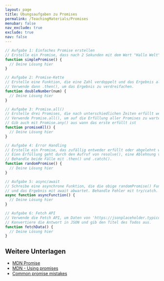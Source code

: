 ```yaml
---
layout: page
title: Übungsaufgaben zu Promises
permalink: /TeachingMaterials/Promises
menubar: false
nav_exclude: true
exclude: true
nav: false
---
```


```js
// Aufgabe 1: Einfaches Promise erstellen
// Erstelle ein Promise, dass nach 2 Sekunden mit dem Wert "Hallo Welt" erfüllt wird.
function simplePromise() {
  // Deine Lösung hier
}

// Aufgabe 2: Promise-Kette
// Erstelle eine Funktion, die eine Zahl verdoppelt und das Ergebnis als Promise zurückgibt.
// Verwende dann .then(), um das Ergebnis zu verdreifachen.
function doubleNumber(num) {
  // Deine Lösung hier
}

// Aufgabe 3: Promise.all()
// Erstelle drei Promises, die nach unterschiedlichen Zeiten erfüllt werden.
// Verwende Promise.all(), um auf die Erfüllung aller Promises zu warten.
// Gib auch mit Promise.any() aus wann das erste erfüllt ist
function promiseAll() {
  // Deine Lösung hier
}

// Aufgabe 4: Error Handling
// Erstelle ein Promise, das zufällig entweder erfüllt oder abgelehnt wird.
// Eien Erfüllung geht durch den Aufruf von resolve(), eine Ablehnung via reject()
// Behandle beide Fälle mit .then() und .catch().
function randomPromise() {
  // Deine Lösung hier
}

// Aufgabe 5: async/await
// Schreibe eine asynchrone Funktion, die die obige randomPromise() Funktion verwendet
// und das Ergebnis mit await abwartet. Behandle Fehler mit try/catch.
async function asyncFunction() {
  // Deine Lösung hier
}

// Aufgabe 6: Fetch API
// Verwende die Fetch API, um Daten von 'https://jsonplaceholder.typicode.com/todos/1' abzurufen.
// Konvertiere die Antwort in JSON und gib den Titel des Todos aus.
function fetchData() {
  // Deine Lösung hier
}
```

## Weitere Unterlagen

- [MDN Promise](https://developer.mozilla.org/en-US/docs/Web/JavaScript/Reference/Global_Objects/Promise)
- [MDN - Using promises](https://developer.mozilla.org/en-US/docs/Web/JavaScript/Guide/Using_promises)
- [Common promise mistakes](https://pouchdb.com/2015/05/18/we-have-a-problem-with-promises.html)